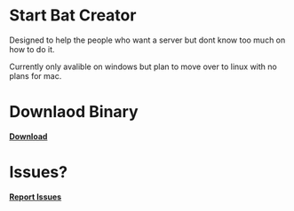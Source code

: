 # Start Bat Creator
Designed to help the people who want a server but dont know too much on how to do it.

Currently only avalible on windows but plan to move over to linux with no plans for mac.


# Downlaod Binary
**[Download](https://github.com/MJGC-Jonathan/Start.bat-Creator/blob/master/startbateditor/bin/Debug/startbateditor.exe?raw=true)**

# Issues?
**[Report Issues](https://github.com/MJGC-Jonathan/Start.bat-Creator/issues)**
